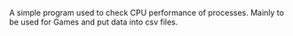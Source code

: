 A simple program used to check CPU performance of processes.
Mainly to be used for Games and put data into csv files.
